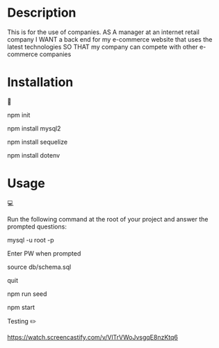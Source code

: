 # Description

This is for the use of companies.
AS A manager at an internet retail company
I WANT a back end for my e-commerce website that uses the latest technologies
SO THAT my company can compete with other e-commerce companies

# Installation
💾

npm init

npm install mysql2

npm install sequelize

npm install dotenv

# Usage
💻

Run the following command at the root of your project and answer the prompted questions:

mysql -u root -p

Enter PW when prompted

source db/schema.sql

quit

npm run seed

npm start

Testing
✏️

https://watch.screencastify.com/v/VlTrVWoJvsgqE8nzKtq6

